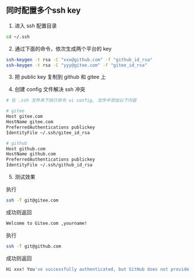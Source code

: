 ## 同时配置多个ssh key

1. 进入 ssh 配置目录
```sh
cd ~/.ssh
```

2. 通过下面的命令，依次生成两个平台的 key
```sh
ssh-keygen -t rsa -C "xxx@github.com" -f "github_id_rsa"
ssh-keygen -t rsa -C "yyy@gitee.com" -f "gitee_id_rsa"
```

3. 把 public key 复制到 github 和 gitee 上

4. 创建 config 文件解决 ssh 冲突
```sh
# 在 .ssh 文件夹下执行命令 vi config, 文件中添加以下内容

# gitee
Host gitee.com
HostName gitee.com
PreferredAuthentications publickey
IdentityFile ~/.ssh/gitee_id_rsa

# github
Host github.com
HostName github.com
PreferredAuthentications publickey
IdentityFile ~/.ssh/github_id_rsa
```

5. 测试效果

执行
```sh
ssh -T git@gitee.com
```
成功则返回
```sh
Welcome to Gitee.com ,yourname!
```
执行
```sh
ssh -T git@github.com
```
成功则返回
```sh
Hi xxx! You've successfully authenticated, but GitHub does not provide shell access.
```